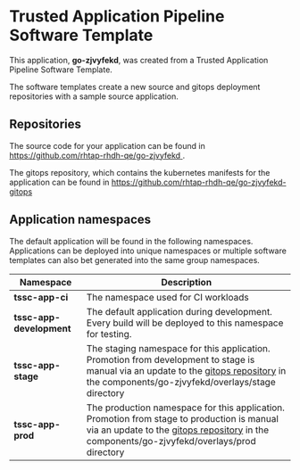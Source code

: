 # Trusted Application Pipeline Software Template

This application, **go-zjvyfekd**, was created from a Trusted Application Pipeline Software Template.

The software templates create a new source and gitops deployment repositories with a sample source application. 

## Repositories

The source code for your application can be found in [https://github.com/rhtap-rhdh-qe/go-zjvyfekd ](https://github.com/rhtap-rhdh-qe/go-zjvyfekd ).
 
The gitops repository, which contains the kubernetes manifests for the application can be found in 
[https://github.com/rhtap-rhdh-qe/go-zjvyfekd-gitops ](https://github.com/rhtap-rhdh-qe/go-zjvyfekd-gitops ) 

## Application namespaces 

The default application will be found in the following namespaces. Applications can be deployed into unique namespaces or multiple software templates can also bet generated into the same group namespaces.  

|  Namespace   |  Description   |  
| -------- | -------- |
| **tssc-app-ci** | The namespace used for CI workloads |
| **tssc-app-development** | The default application during development. Every build will be deployed to this namespace for testing. |
| **tssc-app-stage** | The staging namespace for this application. Promotion from development to stage is manual via an update to the [gitops repository](https://github.com/rhtap-rhdh-qe/go-zjvyfekd-gitops ) in the components/go-zjvyfekd/overlays/stage directory |
| **tssc-app-prod** | The production namespace for this application. Promotion from stage to production is manual via an update to the [gitops repository](https://github.com/rhtap-rhdh-qe/go-zjvyfekd-gitops ) in the components/go-zjvyfekd/overlays/prod directory |